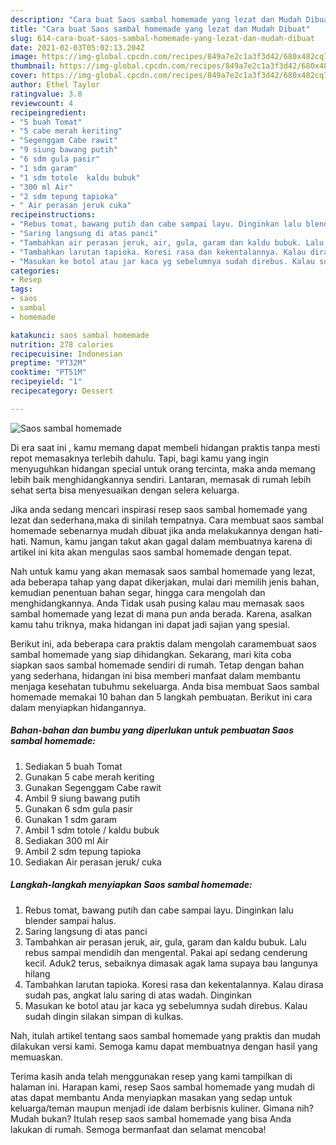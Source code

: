 ```yaml
---
description: "Cara buat Saos sambal homemade yang lezat dan Mudah Dibuat"
title: "Cara buat Saos sambal homemade yang lezat dan Mudah Dibuat"
slug: 614-cara-buat-saos-sambal-homemade-yang-lezat-dan-mudah-dibuat
date: 2021-02-03T05:02:13.204Z
image: https://img-global.cpcdn.com/recipes/849a7e2c1a3f3d42/680x482cq70/saos-sambal-homemade-foto-resep-utama.jpg
thumbnail: https://img-global.cpcdn.com/recipes/849a7e2c1a3f3d42/680x482cq70/saos-sambal-homemade-foto-resep-utama.jpg
cover: https://img-global.cpcdn.com/recipes/849a7e2c1a3f3d42/680x482cq70/saos-sambal-homemade-foto-resep-utama.jpg
author: Ethel Taylor
ratingvalue: 3.8
reviewcount: 4
recipeingredient:
- "5 buah Tomat"
- "5 cabe merah keriting"
- "Segenggam Cabe rawit"
- "9 siung bawang putih"
- "6 sdm gula pasir"
- "1 sdm garam"
- "1 sdm totole  kaldu bubuk"
- "300 ml Air"
- "2 sdm tepung tapioka"
- " Air perasan jeruk cuka"
recipeinstructions:
- "Rebus tomat, bawang putih dan cabe sampai layu. Dinginkan lalu blender sampai halus."
- "Saring langsung di atas panci"
- "Tambahkan air perasan jeruk, air, gula, garam dan kaldu bubuk. Lalu rebus sampai mendidih dan mengental. Pakai api sedang cenderung kecil. Aduk2 terus, sebaiknya dimasak agak lama supaya bau langunya hilang"
- "Tambahkan larutan tapioka. Koresi rasa dan kekentalannya. Kalau dirasa sudah pas, angkat lalu saring di atas wadah. Dinginkan"
- "Masukan ke botol atau jar kaca yg sebelumnya sudah direbus. Kalau sudah dingin silakan simpan di kulkas."
categories:
- Resep
tags:
- saos
- sambal
- homemade

katakunci: saos sambal homemade 
nutrition: 278 calories
recipecuisine: Indonesian
preptime: "PT32M"
cooktime: "PT51M"
recipeyield: "1"
recipecategory: Dessert

---
```



![Saos sambal homemade](https://img-global.cpcdn.com/recipes/849a7e2c1a3f3d42/680x482cq70/saos-sambal-homemade-foto-resep-utama.jpg)

Di era  saat ini , kamu memang dapat membeli hidangan praktis tanpa mesti repot memasaknya terlebih dahulu. Tapi, bagi kamu yang ingin menyuguhkan hidangan special untuk orang tercinta, maka anda memang lebih baik menghidangkannya sendiri. Lantaran, memasak di rumah lebih sehat serta bisa menyesuaikan dengan selera keluarga.

Jika anda sedang mencari inspirasi resep saos sambal homemade yang lezat dan sederhana,maka di sinilah tempatnya. Cara membuat saos sambal homemade  sebenarnya mudah dibuat jika anda melakukannya dengan hati-hati. Namun, kamu jangan takut akan gagal dalam membuatnya 
karena di artikel ini kita akan mengulas saos sambal homemade dengan tepat.  



Nah untuk kamu yang akan memasak saos sambal homemade yang lezat, ada beberapa tahap yang dapat dikerjakan, mulai dari memilih jenis bahan, kemudian penentuan bahan segar, hingga cara mengolah dan menghidangkannya. Anda Tidak usah pusing kalau mau memasak saos sambal homemade yang lezat di mana pun anda berada. Karena, asalkan kamu  tahu triknya, maka hidangan ini dapat jadi sajian yang spesial.

Berikut ini, ada beberapa cara praktis  dalam mengolah caramembuat saos sambal homemade yang siap dihidangkan. Sekarang, mari kita coba siapkan saos sambal homemade sendiri di rumah. Tetap dengan bahan yang sederhana, hidangan ini bisa memberi manfaat dalam membantu menjaga kesehatan tubuhmu sekeluarga. Anda bisa membuat Saos sambal homemade memakai 10 bahan dan 5 langkah pembuatan. Berikut ini cara dalam menyiapkan hidangannya.

<!--inarticleads1-->

##### Bahan-bahan dan bumbu yang diperlukan untuk pembuatan Saos sambal homemade:

1. Sediakan 5 buah Tomat
1. Gunakan 5 cabe merah keriting
1. Gunakan Segenggam Cabe rawit
1. Ambil 9 siung bawang putih
1. Gunakan 6 sdm gula pasir
1. Gunakan 1 sdm garam
1. Ambil 1 sdm totole / kaldu bubuk
1. Sediakan 300 ml Air
1. Ambil 2 sdm tepung tapioka
1. Sediakan  Air perasan jeruk/ cuka




<!--inarticleads2-->

##### Langkah-langkah menyiapkan Saos sambal homemade:

1. Rebus tomat, bawang putih dan cabe sampai layu. Dinginkan lalu blender sampai halus.
1. Saring langsung di atas panci
1. Tambahkan air perasan jeruk, air, gula, garam dan kaldu bubuk. Lalu rebus sampai mendidih dan mengental. Pakai api sedang cenderung kecil. Aduk2 terus, sebaiknya dimasak agak lama supaya bau langunya hilang
1. Tambahkan larutan tapioka. Koresi rasa dan kekentalannya. Kalau dirasa sudah pas, angkat lalu saring di atas wadah. Dinginkan
1. Masukan ke botol atau jar kaca yg sebelumnya sudah direbus. Kalau sudah dingin silakan simpan di kulkas.




Nah, itulah artikel tentang  saos sambal homemade  yang praktis dan mudah dilakukan versi kami. Semoga kamu dapat membuatnya dengan hasil yang memuaskan. 

Terima kasih anda telah menggunakan resep yang kami tampilkan di halaman ini. Harapan kami, resep  Saos sambal homemade yang mudah di atas dapat membantu Anda menyiapkan masakan yang sedap untuk keluarga/teman maupun menjadi ide dalam berbisnis kuliner. Gimana nih? Mudah bukan? Itulah resep saos sambal homemade yang bisa Anda lakukan di rumah. Semoga bermanfaat dan selamat mencoba!

